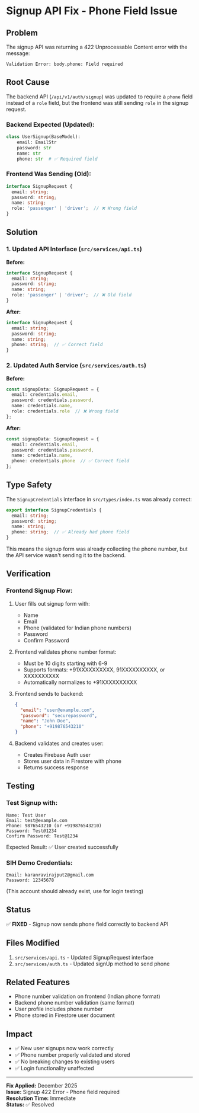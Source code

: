 # Signup API Fix - Phone Field Issue

## Problem
The signup API was returning a 422 Unprocessable Content error with the message:
```
Validation Error: body.phone: Field required
```

## Root Cause
The backend API (`/api/v1/auth/signup`) was updated to require a `phone` field instead of a `role` field, but the frontend was still sending `role` in the signup request.

### Backend Expected (Updated):
```python
class UserSignup(BaseModel):
    email: EmailStr
    password: str
    name: str
    phone: str  # ✅ Required field
```

### Frontend Was Sending (Old):
```typescript
interface SignupRequest {
  email: string;
  password: string;
  name: string;
  role: 'passenger' | 'driver';  // ❌ Wrong field
}
```

## Solution

### 1. Updated API Interface (`src/services/api.ts`)

**Before:**
```typescript
interface SignupRequest {
  email: string;
  password: string;
  name: string;
  role: 'passenger' | 'driver';  // ❌ Old field
}
```

**After:**
```typescript
interface SignupRequest {
  email: string;
  password: string;
  name: string;
  phone: string;  // ✅ Correct field
}
```

### 2. Updated Auth Service (`src/services/auth.ts`)

**Before:**
```typescript
const signupData: SignupRequest = {
  email: credentials.email,
  password: credentials.password,
  name: credentials.name,
  role: credentials.role  // ❌ Wrong field
};
```

**After:**
```typescript
const signupData: SignupRequest = {
  email: credentials.email,
  password: credentials.password,
  name: credentials.name,
  phone: credentials.phone  // ✅ Correct field
};
```

## Type Safety

The `SignupCredentials` interface in `src/types/index.ts` was already correct:
```typescript
export interface SignupCredentials {
  email: string;
  password: string;
  name: string;
  phone: string;  // ✅ Already had phone field
}
```

This means the signup form was already collecting the phone number, but the API service wasn't sending it to the backend.

## Verification

### Frontend Signup Flow:
1. User fills out signup form with:
   - Name
   - Email
   - Phone (validated for Indian phone numbers)
   - Password
   - Confirm Password

2. Frontend validates phone number format:
   - Must be 10 digits starting with 6-9
   - Supports formats: +91XXXXXXXXXX, 91XXXXXXXXXX, or XXXXXXXXXX
   - Automatically normalizes to +91XXXXXXXXXX

3. Frontend sends to backend:
   ```json
   {
     "email": "user@example.com",
     "password": "securepassword",
     "name": "John Doe",
     "phone": "+919876543210"
   }
   ```

4. Backend validates and creates user:
   - Creates Firebase Auth user
   - Stores user data in Firestore with phone
   - Returns success response

## Testing

### Test Signup with:
```
Name: Test User
Email: test@example.com
Phone: 9876543210 (or +919876543210)
Password: Test@1234
Confirm Password: Test@1234
```

Expected Result: ✅ User created successfully

### SIH Demo Credentials:
```
Email: karanravirajput2@gmail.com
Password: 12345678
```
(This account should already exist, use for login testing)

## Status
✅ **FIXED** - Signup now sends phone field correctly to backend API

## Files Modified
1. `src/services/api.ts` - Updated SignupRequest interface
2. `src/services/auth.ts` - Updated signUp method to send phone

## Related Features
- Phone number validation on frontend (Indian phone format)
- Backend phone number validation (same format)
- User profile includes phone number
- Phone stored in Firestore user document

## Impact
- ✅ New user signups now work correctly
- ✅ Phone number properly validated and stored
- ✅ No breaking changes to existing users
- ✅ Login functionality unaffected

---

**Fix Applied:** December 2025  
**Issue:** Signup 422 Error - Phone field required  
**Resolution Time:** Immediate  
**Status:** ✅ Resolved